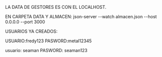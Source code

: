 LA DATA DE GESTORES ES CON EL LOCALHOST.

EN CARPETA DATA Y ALMACEN: json-server --watch almacen.json --host 0.0.0.0 --port 3000

USUARIOS YA CREADOS:

USUARIO:fredy123 PASWORD:metal12345

usuario: seaman PASWORD: seaman123
